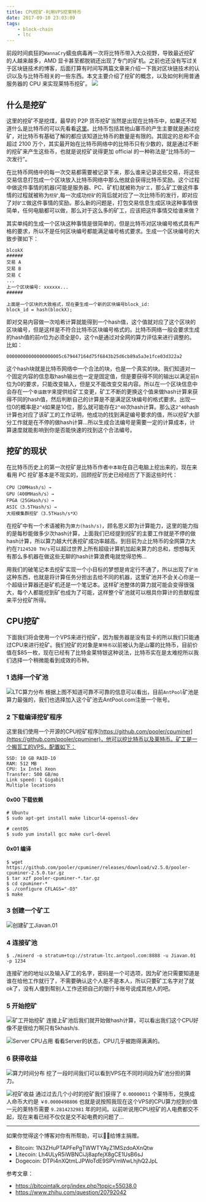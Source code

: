 ```yaml
---
title: CPU挖矿-利用VPS挖莱特币
date: 2017-09-10 23:03:09
tags:
	- block-chain
	- ltc
---
```


前段时间疯狂的`WannaCry`蠕虫病毒再一次将比特币带入大众视野，导致最近挖矿的人越来越多，AMD 显卡甚至都脱销还出现了专门的矿机。之前也还没有写过关于区块链技术的博客，后面打算有时间写两篇文章来介绍一下我对区块链技术的认识以及与比特币相关的一些东西。本文主要介绍了挖矿的概念，以及如何利用普通服务器的 CPU 来实现莱特币挖矿。
![](../../assets/block-chain-miner.jpg)

<!--more-->

## 什么是挖矿
这里的挖矿不是挖煤，最早的 P2P 货币挖矿当然是出现在比特币中，如果还不知道什么是比特币的可以先看看[这里](https://en.wikipedia.org/wiki/Bitcoin)。比特币包括其他山寨币的产生主要就是通过挖矿，对比特币有基础了解的都应该知道比特币的数量是有限的。其固定的总和不会超过 2100 万个，其实最开始在比特币网络中的比特币只有少数的，就是通过不断的挖矿来产生这些币，也就是说挖矿说得更加 official 的一种称法是“比特币的一次发行”。

在比特币网络中的每一次交易都需要被记录下来，那么谁来记录这些交易，将这些交易信息打包成一个区块放入比特币网络中那么他就会获得比特币奖励。这个过程中做这件事情的机器(可能是服务器、PC、矿机)就被称为`矿工`，那么矿工做这件事情的过程就被称为`挖矿`,每一次成功`挖矿`的背后就对应了一次比特币的发行，即对应了对`矿工`做这件事情的奖励。那么新的问题是，打包交易信息生成区块这种事情很简单，任何电脑都可以做，那么对于这么多的矿工，应该把这件事情交给谁来做？

其实单纯的生成一个区块这种事情是很简单的，但是比特币对区块编号格式具有严格的要求，所以不是任何区块编号都能满足编号格式要求。生成一个区块编号的大致步骤如下：

```
blcokX
######
交易 A
交易 B
交易 C
...
上一个区块编号: xxxxxx...
######

上面是一个区块的大致格式，现在要生成一个新的区块编号block_id:
block_id = hash(blockX);
```

即对交易内容做一次哈希计算就能得到一个hash值，这个值就对应了这个区块的区块编号，但是这样是不符合比特币区块编号格式的。比特币网络一般会要求生成的hash值的前n位为必须全是0，这个n是通过对全网的算力评估来进行调整的。比如：

```
00000000000000000005c679447164d75f6843b25d6cb89a5a3e1fce03d322a2
```

这个hash块就是比特币网络中一个合法的块，也是一个真实的块。我们知道对一个固定内容的信息取hash输出也一定是固定值，但是要获得不同的输出以满足前n位为0的要求，只能改变输入，但是又不能改变交易内容。所以在一个区块信息中会存在一个`幸运数字`来提供给矿工变更，矿工不断的更换这个值来做hash计算来获得不同的hash值，然后判断自己的计算是不是满足区块编号的格式要求。出现一位0的概率是`2^4`如果是10位，那么就可能存在`2^40`次hash计算。那么这`2^40`hash计算也对应了该矿工的工作证明，他成功的找到满足编号要求的值，所以挖矿大部分工作就是在不停的做hash计算...所以生成合法编号是需要一定的计算成本，计算速度就能影响到你是否能快速的找到这个合法编号。

## 挖矿的现状
在比特币历史上的第一次挖矿是比特币作者`中本聪`在自己电脑上挖出来的，现在来看用 PC 挖矿基本是不现实的，回顾挖矿历史已经经历了下面这些时代：

```
CPU（20MHash/s）→
GPU（400MHash/s）→
FPGA（25GHash/s）→
ASIC（3.5THash/s）→
大规模集群挖矿（3.5THash/s*X）
```

在挖矿中有一个术语被称为`算力(hash/s)`，顾名思义即为计算能力，这里的能力指的是每秒能做多少次hash计算，上面我们已经提到挖矿的主要工作就是不停的做hash计算，所以算力越大代表挖矿成功率越高。到目前为止比特币的全网算力大约在`7124520 TH/s`可以超过世界上所有超级计算机加起来算力的总和，想想每天有那么多机器在做这些无聊的hash计算浪费电就觉得恐怖...

用我们的破笔记本去挖矿实现一个小目标的梦想是肯定行不通了，所以出现了`矿池`这种东西，也就是将计算任务分担出去给不同的机器，这里矿池并不会关心你是一个超级计算器还是矿机还是一个笔记本。这样矿池整体的算力就可能会变得很强大，每个人都能挖到矿也成为了可能，这样整个矿池就可以根具你算计的贡献程度来平分挖矿所得。

## CPU挖矿
下面我们将会使用一个VPS来进行挖矿，因为服务器是没有显卡的所以我们只能通过CPU来进行挖矿。我们挖矿的对象是`莱特币`以前被认为是山寨的比特币，目前价值在$85一枚，现在已经有了比特金莱特银这种说法，比特币实在是太难挖所以我们选择一个稍微能看到成效的币种。

### 1 选择一个矿池
![LTC算力分布](../../assets/block-chain-ltc-calc.png)
根据上图不知道可靠不可靠的信息可以看出，目前`AntPool`矿池是算力最强的，我们也选择加入这个矿池去AntPool.com注册一个账号。

### 2 下载编译挖矿程序
这里我们使用一个开源的CPU挖矿程序[https://github.com/pooler/cpuminer](https://github.com/pooler/cpuminer)，他可以挖比特币以及莱特币。矿工是一个搬瓦工的VPS，配置如下：

```
SSD: 10 GB RAID-10
RAM: 512 MB
CPU: 1x Intel Xeon
Transfer: 500 GB/mo
Link speed: 1 Gigabit
Multiple locations
```

#### 0x00 下载依赖
```shell
# Ubuntu
$ sudo apt-get install make libcurl4-openssl-dev

# centOS
$ sudo yum install gcc make curl-devel
```

#### 0x01 编译
```shell
$ wget https://github.com/pooler/cpuminer/releases/download/v2.5.0/pooler-cpuminer-2.5.0.tar.gz
$ tar xzf pooler-cpuminer-*.tar.gz
$ cd cpuminer-*
$ ./configure CFLAGS="-O3"
$ make
```

### 3 创建一个矿工
![创建矿工Jiavan.01](../../assets/block-chain-ltc-worker-create.png)

### 4 连接矿池
```shell
$ ./minerd -o stratum+tcp://stratum-ltc.antpool.com:8888 -u Jiavan.01 -p 1234
```

连接矿池的地址以及输入矿工的名字，密码是一个可选项，因为矿池只需要知道是谁在给他工作就行了，不需要确认这个人是不是本人，所以只要矿工名字对了就ok了，没有人傻到帮别人工作还把自己的银行卡账号说成其他人的吧。

### 5 开始挖矿
![矿工开始挖矿](../../assets/block-chain-start-mining.png)
连接上矿池后我们就开始做hash计算，可以看出我们这个CPU好像不是很给力啊只有5khash/s.

![Server CPU占用](../../assets/block-chain-cpu.png)
看看Server的状态，CPU几乎被跑得满满的。

### 6 获得收益
![算力时间分布](../../assets/block-chain-worker-chart.png)
挖了一段时间我们可以看到VPS在不同时间段为矿池分担的算力。

![挖矿收益](../../assets/block-chain-earning.png)
通过过去几个小时的挖矿我们获得了 `0.00000011` 个莱特币，兑换成人命币大约是 `￥0.0000498806` 也就是说按照我现在这个VPS的CPU算力挖到价值一元的莱特币需要 `9.2814232981` 年的时间。以前听说用CPU挖矿的人电费都交不起，现在来看已经不仅仅是交不起电费的问题了...

---
如果你觉得这个博客对你有所帮助，可以给博主捐赠。

- Bitcoin: 1N3ZHuPTAPFePgTWWTYAyZ1MSzdoAXnQtw
- Litecoin: Lh4ULyR5iWBNCiJj8apfejX8gCE1UsB6sJ
- Dogecoin: DTPi4nXQtmLJPWoTdE9SPVmWwLhjhQ2JpL


参考文章：

- https://bitcointalk.org/index.php?topic=55038.0
- https://www.zhihu.com/question/20792042

